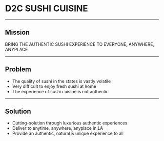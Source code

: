 # D2C SUSHI CUISINE

---

## Mission

BRING THE AUTHENTIC SUSHI EXPERIENCE TO EVERYONE, ANYWHERE, ANYPLACE

---

## Problem

- The quality of sushi in the states is vastly volatile
- Very difficult to enjoy fresh sushi at home
- The experience of sushi cuisine is not authentic

---

## Solution

- Cutting-solution through luxurious authentic experiences
- Deliver to anytime, anywhere, anyplace in LA
- Provide an authentic, natural & unique experience to all
